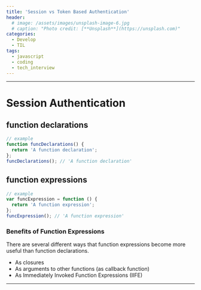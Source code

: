 ```yaml
---
title: 'Session vs Token Based Authentication'
header:
  # image: /assets/images/unsplash-image-6.jpg
  # caption: "Photo credit: [**Unsplash**](https://unsplash.com)"
categories:
  - Develop
  - TIL
tags:
  - javascript
  - coding
  - tech_interview
---
```


--- 

# Session Authentication

## function declarations

```javascript
// example
function funcDeclarations() {
  return 'A function declaration';
};
funcDeclarations(); // 'A function declaration'
```

## function expressions

```javascript
// example
var funcExpression = function () {
  return 'A function expression';
};
funcExpression(); // 'A function expression'
```


### Benefits of Function Expressions
There are several different ways that function expressions become more useful than function declarations.
- As closures
- As arguments to other functions (as callback function)
- As Immediately Invoked Function Expressions (IIFE)

---
